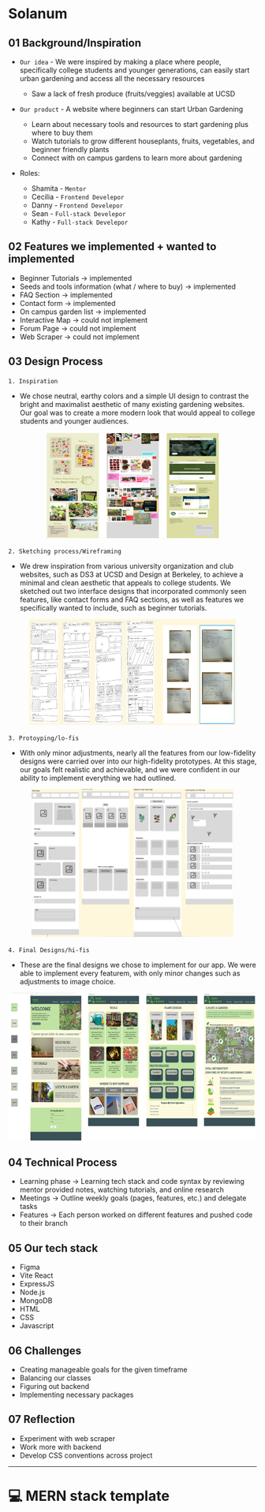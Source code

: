 # Solanum 

## 01 Background/Inspiration
- `Our idea` - We were inspired by making a place where people, specifically college students and younger generations, can easily start urban gardening and access all the necessary resources
    - Saw a lack of fresh produce (fruits/veggies) available at UCSD
- `Our product` - A website where beginners can start Urban Gardening
    - Learn about necessary tools and resources to start gardening plus where to buy them
    - Watch tutorials to grow different houseplants, fruits, vegetables, and beginner friendly plants
    - Connect with on campus gardens to learn more about gardening

- Roles:
  - Shamita - `Mentor` 
  - Cecilia - `Frontend Develepor` 
  - Danny - `Frontend Develepor` 
  - Sean - `Full-stack Develepor` 
  - Kathy - `Full-stack Develepor`
    
## 02 **Features we implemented + wanted to implemented**

- Beginner Tutorials → implemented
- Seeds and tools information (what / where to buy) → implemented
- FAQ Section → implemented 
- Contact form → implemented
- On campus garden list → implemented
- Interactive Map → could not implement
- Forum Page → could not implement
- Web Scraper → could not implement

## 03 Design Process

`1. Inspiration`
- We chose neutral, earthy colors and a simple UI design to contrast the bright and maximalist aesthetic of many existing gardening websites. Our goal was to create a more modern look that would appeal to college students and younger audiences.
<p align="center">
  <img src="https://github.com/acmucsd-projects/wi25-hack-team-2/blob/main/imgs/moodboards.png" width="350" height="215"/>
</p>

`2. Sketching process/Wireframing`
- We drew inspiration from various university organization and club websites, such as DS3 at UCSD and Design at Berkeley, to achieve a minimal and clean aesthetic that appeals to college students. We sketched out two interface designs that incorporated commonly seen features, like contact forms and FAQ sections, as well as features we specifically wanted to include, such as beginner tutorials.
<p align="center">
  <img src="https://github.com/acmucsd-projects/wi25-hack-team-2/blob/main/imgs/wireframing.png" width="420" height="215"/>
</p>

`3. Protoyping/lo-fis`
- With only minor adjustments, nearly all the features from our low-fidelity designs were carried over into our high-fidelity prototypes. At this stage, our goals felt realistic and achievable, and we were confident in our ability to implement everything we had outlined.
<p align="center">
  <img src="https://github.com/acmucsd-projects/wi25-hack-team-2/blob/main/imgs/lo-fis.png" width="410" height="300"/>
</p>   

`4. Final Designs/hi-fis`
- These are the final designs we chose to implement for our app. We were able to implement every featurem, with only minor changes such as adjustments to image choice.
<p align="center">
  <img src="https://github.com/acmucsd-projects/wi25-hack-team-2/blob/main/imgs/hi-fis.png" width="530" height="300"/>
</p>  

## 04 **Technical Process**

- Learning phase -> Learning tech stack and code syntax by reviewing mentor provided notes, watching tutorials, and online research 
- Meetings -> Outline weekly goals (pages, features, etc.) and delegate tasks
- Features -> Each person worked on different features and pushed code to their branch


## 05 Our tech stack 

- Figma
- Vite React
- ExpressJS
- Node.js
- MongoDB
- HTML
- CSS
- Javascript

## 06 Challenges

- Creating manageable goals for the given timeframe
- Balancing our classes
- Figuring out backend
- Implementing necessary packages

## 07 Reflection

- Experiment with web scraper
- Work more with backend
- Develop CSS conventions across project

---

# 💻 MERN stack template
